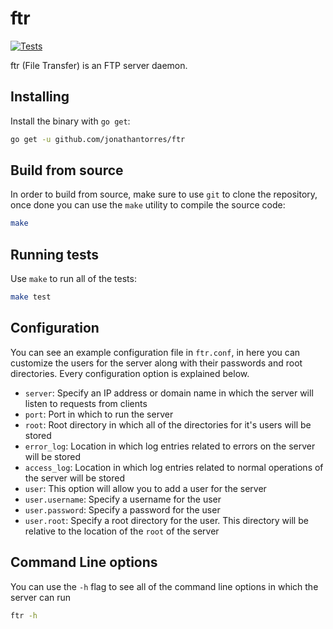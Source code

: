 # ftr
[![Tests](https://github.com/jonathantorres/ftr/actions/workflows/tests.yml/badge.svg)](https://github.com/jonathantorres/ftr/actions/workflows/tests.yml)

ftr (File Transfer) is an FTP server daemon.

## Installing
Install the binary with `go get`:
```bash
go get -u github.com/jonathantorres/ftr
```

## Build from source
In order to build from source, make sure to use `git` to clone the repository, once done you can use the `make` utility to compile the source code:
```bash
make
```

## Running tests
Use `make` to run all of the tests:
```bash
make test
```

## Configuration
You can see an example configuration file in `ftr.conf`, in here you can customize the users for the server along with their passwords and root directories. Every configuration option is explained below.

- `server`: Specify an IP address or domain name in which the server will listen to requests from clients
- `port`: Port in which to run the server
- `root`: Root directory in which all of the directories for it's users will be stored
- `error_log`: Location in which log entries related to errors on the server will be stored
- `access_log`: Location in which log entries related to normal operations of the server will be stored
- `user`: This option will allow you to add a user for the server
- `user.username`: Specify a username for the user
- `user.password`: Specify a password for the user
- `user.root`: Specify a root directory for the user. This directory will be relative to the location of the `root` of the server

## Command Line options
You can use the `-h` flag to see all of the command line options in which the server can run
```bash
ftr -h
```
